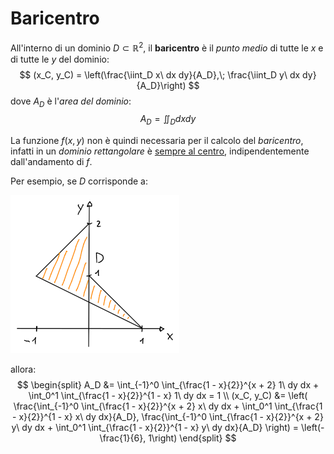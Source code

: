# Baricentro

All'interno di un dominio $D \subset \mathbb{R}^2$, il **baricentro** è il _punto medio_ di tutte le $x$ e di tutte le $y$ del dominio:
$$
(x_C, y_C) = \left(\frac{\iint_D x\ dx dy}{A_D},\; \frac{\iint_D y\ dx dy}{A_D}\right)
$$
dove $A_D$ è l'_area del dominio_:
$$
A_D = \iint_D dx dy
$$

La funzione $f(x, y)$ non è quindi necessaria per il calcolo del _baricentro_, infatti in un _dominio rettangolare_ è [sempre al centro](https://www.desmos.com/calculator/57xbl3xwsh), indipendentemente dall'andamento di $f$.

Per esempio, se $D$ corrisponde a:

![Esempio di calcolo del baricentro](assets/01.png)

allora:
$$
\begin{split}
A_D &= \int_{-1}^0 \int_{\frac{1 - x}{2}}^{x + 2} 1\ dy dx + \int_0^1 \int_{\frac{1 - x}{2}}^{1 - x} 1\ dy dx = 1 \\
(x_C, y_C) &= \left(
\frac{\int_{-1}^0 \int_{\frac{1 - x}{2}}^{x + 2} x\ dy dx + \int_0^1 \int_{\frac{1 - x}{2}}^{1 - x} x\ dy dx}{A_D},
\frac{\int_{-1}^0 \int_{\frac{1 - x}{2}}^{x + 2} y\ dy dx + \int_0^1 \int_{\frac{1 - x}{2}}^{1 - x} y\ dy dx}{A_D}
\right) = \left(-\frac{1}{6}, 1\right)
\end{split}
$$

